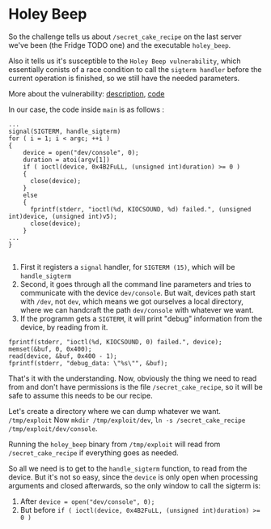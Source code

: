 # Holey Beep

So the challenge tells us about `/secret_cake_recipe` on the last server we've been (the Fridge TODO one) and the executable `holey_beep`.

Also it tells us it's susceptible to the `Holey Beep vulnerability`, which essentially conists of a race condition to call the `sigterm handler` before the current operation is finished, so we still have the needed parameters. 

More about the vulnerability: [description](https://sigint.sh/#/holeybeep), [code](https://gist.github.com/Arignir/0b9d45c56551af39969368396e27abe8)

In our case, the code inside `main` is as follows :

```
...
signal(SIGTERM, handle_sigterm)
for ( i = 1; i < argc; ++i )
{
	device = open("dev/console", 0);
	duration = atoi(argv[1])
	if ( ioctl(device, 0x4B2FuLL, (unsigned int)duration) >= 0 )
	{
	  close(device);
	}
	else
	{
	  fprintf(stderr, "ioctl(%d, KIOCSOUND, %d) failed.", (unsigned int)device, (unsigned int)v5);
	  close(device);
	}
...
}
  
```

1. First it registers a `signal` handler, for `SIGTERM (15)`, which will be `handle_sigterm`
2. Second, it goes through all the command line parameters and tries to communicate with the device `dev/console`. But wait, devices path start with `/dev`, not `dev`, 
which means we got ourselves a local directory, where we can handcraft the path `dev/console` with whatever we want.
3. If the programm gets a `SIGTERM`, it will print "debug" information from the device, by reading from it.

```
fprintf(stderr, "ioctl(%d, KIOCSOUND, 0) failed.", device);
memset(&buf, 0, 0x400);
read(device, &buf, 0x400 - 1);
fprintf(stderr, "debug_data: \"%s\"", &buf);
```

That's it with the understanding.
Now, obviously the thing we need to read from and don't have permissions is the file `/secret_cake_recipe`, so it will be safe to assume this needs to be our recipe.

Let's create a directory where we can dump whatever we want. `/tmp/exploit`
Now `mkdir /tmp/exploit/dev`, `ln -s /secret_cake_recipe /tmp/exploit/dev/console`.

Running the `holey_beep` binary from `/tmp/exploit` will read from `/secret_cake_recipe` if everything goes as needed.


So all we need is to get to the `handle_sigterm` function, to read from the device.
But it's not so easy, since the `device` is only open when processing arguments and closed afterwards, so the only window to call the sigterm is:

1. After `device = open("dev/console", 0);`
2. But before `if ( ioctl(device, 0x4B2FuLL, (unsigned int)duration) >= 0 )`